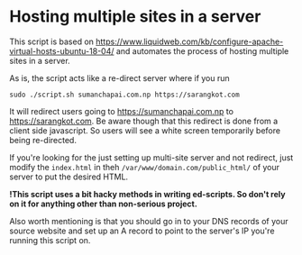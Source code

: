 # Hosting multiple sites in a server


This script is based on
<https://www.liquidweb.com/kb/configure-apache-virtual-hosts-ubuntu-18-04/> and
automates the process of hosting multiple sites in a server.

As is, the script acts like a re-direct server where if you run


```sudo ./script.sh sumanchapai.com.np https://sarangkot.com```

It will redirect users going to <https://sumanchapai.com.np> to
<https://sarangkot.com>.  Be aware though that this redirect is done from a
client side javascript. So users will see a white screen temporarily before
being re-directed.


If you're looking for the just setting up multi-site server and not redirect,
just modify the `index.html` in theh `/var/www/domain.com/public_html/` of your
server to put the desired HTML.

**!This script uses a bit hacky methods in writing ed-scripts. So don't rely on
it for anything other than non-serious project.**


Also worth mentioning is that you should go in to your DNS records of your
source website and set up an A record to point to the server's IP you're
running this script on.
